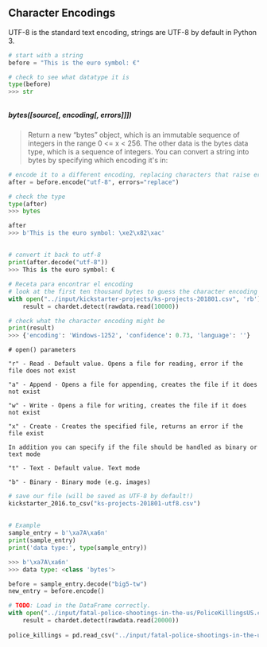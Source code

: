 ## Character Encodings



UTF-8 is the standard text encoding, strings are UTF-8 by default in Python 3.
```python
# start with a string
before = "This is the euro symbol: €"

# check to see what datatype it is
type(before)
>>> str
```
## 
##### bytes([source[, encoding[, errors]]]) 
> Return a new “bytes” object, which is an immutable sequence of integers in the range 0 <= x < 256.
The other data is the bytes data type, which is a sequence of integers. You can convert a string into bytes by specifying which encoding it's in:
```python
# encode it to a different encoding, replacing characters that raise errors
after = before.encode("utf-8", errors="replace")

# check the type
type(after)
>>> bytes

after
>>> b'This is the euro symbol: \xe2\x82\xac'
```
##
```python
# convert it back to utf-8
print(after.decode("utf-8"))
>>> This is the euro symbol: €
```
```python
# Receta para encontrar el encoding
# look at the first ten thousand bytes to guess the character encoding
with open("../input/kickstarter-projects/ks-projects-201801.csv", 'rb') as rawdata:
    result = chardet.detect(rawdata.read(10000))

# check what the character encoding might be
print(result)
>>> {'encoding': 'Windows-1252', 'confidence': 0.73, 'language': ''}
```
```
# open() parameters

"r" - Read - Default value. Opens a file for reading, error if the file does not exist

"a" - Append - Opens a file for appending, creates the file if it does not exist

"w" - Write - Opens a file for writing, creates the file if it does not exist

"x" - Create - Creates the specified file, returns an error if the file exist

In addition you can specify if the file should be handled as binary or text mode

"t" - Text - Default value. Text mode

"b" - Binary - Binary mode (e.g. images)
```

```python
# save our file (will be saved as UTF-8 by default!)
kickstarter_2016.to_csv("ks-projects-201801-utf8.csv")
```
## 
```python
# Example
sample_entry = b'\xa7A\xa6n'
print(sample_entry)
print('data type:', type(sample_entry))

>>> b'\xa7A\xa6n'
>>> data type: <class 'bytes'>

before = sample_entry.decode("big5-tw")
new_entry = before.encode()
```

```python
# TODO: Load in the DataFrame correctly.
with open("../input/fatal-police-shootings-in-the-us/PoliceKillingsUS.csv",'rb') as rawdata:
    result = chardet.detect(rawdata.read(20000))
    
police_killings = pd.read_csv("../input/fatal-police-shootings-in-the-us/PoliceKillingsUS.csv", encoding= result.get('encoding'))
```
